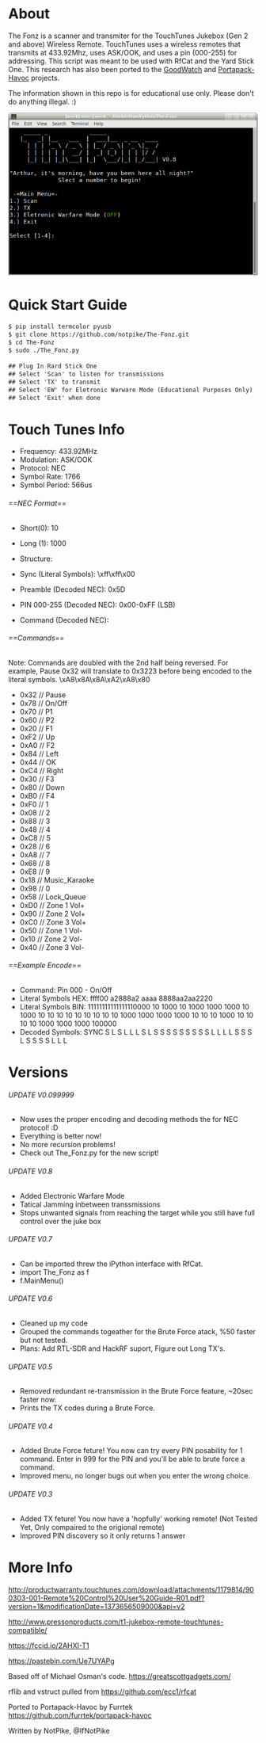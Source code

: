  # About
The Fonz is a scanner and transmiter for the TouchTunes Jukebox (Gen 2 and above) Wireless Remote. TouchTunes uses a wireless remotes that transmits at 433.92Mhz, uses ASK/OOK, and uses a pin (000-255) for addressing. This script was meant to be used with RfCat and the Yard Stick One. This research has also been ported to the [GoodWatch](https://github.com/travisgoodspeed/goodwatch) and [Portapack-Havoc](https://github.com/furrtek/portapack-havoc) projects.

The information shown in this repo is for educational use only. Please don't do anything illegal. :) 

![screenshot](doc/thefonz.png)

# Quick Start Guide
```
$ pip install termcolor pyusb
$ git clone https://github.com/notpike/The-Fonz.git
$ cd The-Fonz
$ sudo ./The_Fonz.py

## Plug In Rard Stick One
## Select 'Scan' to listen for transmissions
## Select 'TX' to transmit
## Select 'EW' for Eletronic Warware Mode (Educational Purposes Only)
## Select 'Exit' when done
```

# Touch Tunes Info

- Frequency: 433.92MHz
- Modulation: ASK/OOK
- Protocol: NEC
- Symbol Rate: 1766
- Symbol Period: 566us

###### ==NEC Format==
- Short(0): 10 
- Long (1): 1000

- Structure:                 <SYNC> <PREAMBLE> <PIN> <COMMAND>
- Sync (Literal Symbols):    \xff\xff\x00
- Preamble (Decoded NEC):    0x5D
- PIN 000-255 (Decoded NEC): 0x00-0xFF (LSB)
- Command (Decoded NEC):

###### ==Commands==
Note: Commands are doubled with the 2nd half being reversed. For example, Pause 0x32 will translate to 0x3223 before being encoded to the literal symbols. \xA8\x8A\x8A\xA2\xA8\x80

  - 0x32	// Pause
  - 0x78	// On/Off
  - 0x70	// P1
  - 0x60	// P2
  - 0x20	// F1
  - 0xF2	// Up
  - 0xA0	// F2
  - 0x84	// Left
  - 0x44	// OK
  - 0xC4	// Right
  - 0x30	// F3
  - 0x80	// Down
  - 0xB0	// F4
  - 0xF0	// 1
  - 0x08	// 2
  - 0x88	// 3
  - 0x48	// 4
  - 0xC8	// 5
  - 0x28	// 6
  - 0xA8	// 7
  - 0x68	// 8
  - 0xE8	// 9
  - 0x18	// Music_Karaoke
  - 0x98	// 0
  - 0x58	// Lock_Queue
  - 0xD0	// Zone 1 Vol+
  - 0x90	// Zone 2 Vol+
  - 0xC0	// Zone 3 Vol+
  - 0x50	// Zone 1 Vol-
  - 0x10	// Zone 2 Vol-
  - 0x40    // Zone 3 Vol-

###### ==Example Encode==
- Command:             Pin 000 - On/Off
- Literal Symbols HEX: ffff00 a2888a2 aaaa 8888aa2aa2220
- Literal Symbols BIN: 11111111111111110000 10 1000 10 1000 1000 1000 10 1000 10 10 10 10 10 10 10 10 10 1000 1000 1000 1000 10 10 10 1000 10 10 10 10 1000 1000 1000 100000
- Decoded Symbols:             SYNC         S  L    S  L    L    L    S  L    S  S  S  S  S  S  S  S  S  L    L    L    L    S  S  S  L    S  S  S  S  L    L    L

# Versions
###### UPDATE V0.099999
  - Now uses the proper encoding and decoding methods the for NEC protocol! :D
  - Everything is better now!
  - No more recursion problems!
  - Check out The_Fonz.py for the new script!

###### UPDATE V0.8
  - Added Electronic Warfare Mode
  - Tatical Jamming inbetween transsmissions 
  - Stops unwanted signals from reaching the target while you still have full control over the juke box

###### UPDATE V0.7
  - Can be imported threw the iPython interface with RfCat.
  - import The_Fonz as f
  - f.MainMenu()

###### UPDATE V0.6
  - Cleaned up my code
  - Grouped the commands togeather for the Brute Force atack, %50 faster but not tested.
  - Plans: Add RTL-SDR and HackRF suport, Figure out Long TX's.

###### UPDATE V0.5
  - Removed redundant re-transmission in the Brute Force feature, ~20sec faster now.
  - Prints the TX codes during a Brute Force.

###### UPDATE V0.4
  - Added Brute Force feture! You now can try every PIN posability for 1 command. Enter in 999 for the PIN and you'll be able to brute force a command.
  - Improved menu, no longer bugs out when you enter the wrong choice.

###### UPDATE V0.3
  - Added TX feture! You now have a 'hopfully' working remote! (Not Tested Yet, Only compaired to the origional remote)
  - Improved PIN discovery so it only returns 1 answer

# More Info

http://productwarranty.touchtunes.com/download/attachments/1179814/900303-001-Remote%20Control%20User%20Guide-R01.pdf?version=1&modificationDate=1373656509000&api=v2

http://www.pressonproducts.com/t1-jukebox-remote-touchtunes-compatible/

https://fccid.io/2AHXI-T1

https://pastebin.com/Ue7UYAPg

Based off of Michael Osman's code. https://greatscottgadgets.com/

rflib and vstruct pulled from https://github.com/ecc1/rfcat

Ported to Portapack-Havoc by Furrtek https://github.com/furrtek/portapack-havoc

Written by NotPike, @IfNotPike
